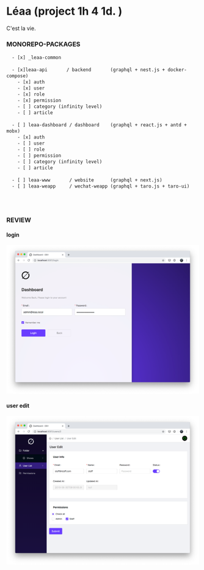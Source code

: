 # Léaa (project 1h 4 1d. )

C'est la vie.


### __MONOREPO-PACKAGES__

```
  - [x] _leaa-common

  - [x]leaa-api       / backend       (graphql + nest.js + docker-compose)
    - [x] auth
    - [x] user
    - [x] role
    - [x] permission
    - [ ] category (infinity level)
    - [ ] article
    
  - [ ] leaa-dashboard / dashboard    (graphql + react.js + antd + mobx)
    - [x] auth
    - [ ] user
    - [ ] role
    - [ ] permission
    - [ ] category (infinity level)
    - [ ] article
    
  - [ ] leaa-www       / website      (graphql + next.js)
  - [ ] leaa-weapp     / wechat-weapp (graphql + taro.js + taro-ui)
```

<br>
<br>

### __REVIEW__

#### login
![login](./designs/ui/login.png)


#### user edit
![user-edit](./designs/ui/user-edit.png)
